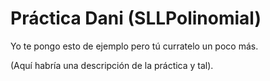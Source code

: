 # Práctica Dani (SLLPolinomial)

Yo te pongo esto de ejemplo pero tú curratelo un poco más.

(Aquí habría una descripción de la práctica y tal).
